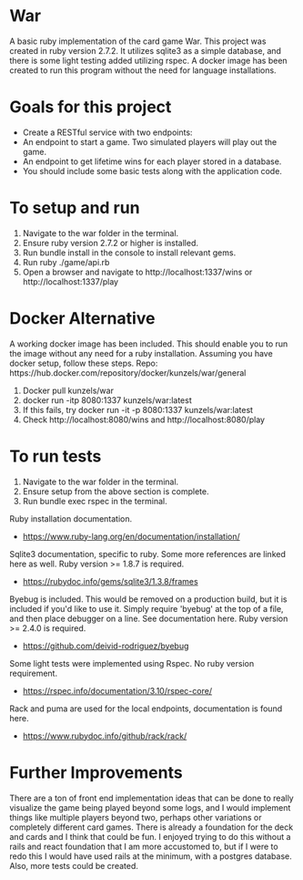 
<h1> War </h1>

A basic ruby implementation of the card game War. This project was created in ruby version 2.7.2. It utilizes sqlite3 as a simple database, and there is some light testing added utilizing rspec. A docker image has been created to run this program without the need for language installations. 

<h1> Goals for this project </h1>

* Create a RESTful service with two endpoints:
* An endpoint to start a game. Two simulated players will play out the game.
* An endpoint to get lifetime wins for each player stored in a database.
* You should include some basic tests along with the application code.

<h1> To setup and run </h1>

1. Navigate to the war folder in the terminal.
2. Ensure ruby version 2.7.2 or higher is installed.
3. Run bundle install in the console to install relevant gems.
4. Run ruby ./game/api.rb
5. Open a browser and navigate to http://localhost:1337/wins or http://localhost:1337/play

<h1> Docker Alternative </h1>
A working docker image has been included. This should enable you to run the image without any need for a ruby installation. Assuming you have docker setup, follow these steps.
Repo: https://hub.docker.com/repository/docker/kunzels/war/general

1. Docker pull kunzels/war
2. docker run -itp 8080:1337 kunzels/war:latest
3. If this fails, try docker run -it -p 8080:1337 kunzels/war:latest
4. Check http://localhost:8080/wins and http://localhost:8080/play

<h1> To run tests </h1>

1. Navigate to the war folder in the terminal.
2. Ensure setup from the above section is complete.
4. Run bundle exec rspec in the terminal.


Ruby installation documentation.   
* https://www.ruby-lang.org/en/documentation/installation/

Sqlite3 documentation, specific to ruby. Some more references are linked here as well. Ruby version >= 1.8.7 is required.
* https://rubydoc.info/gems/sqlite3/1.3.8/frames

Byebug is included. This would be removed on a production build, but it is included if you'd like to use it. Simply require 'byebug' at the top of a file, and then place debugger on a line. See documentation here. Ruby version >= 2.4.0 is required.
* https://github.com/deivid-rodriguez/byebug

Some light tests were implemented using Rspec. No ruby version requirement.
* https://rspec.info/documentation/3.10/rspec-core/

Rack and puma are used for the local endpoints, documentation is found here. 
* https://www.rubydoc.info/github/rack/rack/

<h1> Further Improvements </h1>
There are a ton of front end implementation ideas that can be done to really visualize the game being played beyond some logs, and I would implement things like multiple players beyond two, perhaps other variations or completely different card games. There is already a foundation for the deck and cards and I think that could be fun.  I enjoyed trying to do this without a rails and react foundation that I am more accustomed to, but if I were to redo this I would have used rails at the minimum, with a postgres database. Also, more tests could be created.